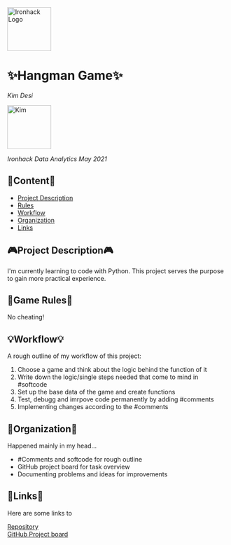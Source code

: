 <img src="https://bit.ly/2VnXWr2" alt="Ironhack Logo" width="100"/>

# ✨Hangman Game✨
*Kim Desi*

<img src="https://profile-images.xing.com/images/9d8a04b75c5fec54b4b0b81ebe699dc9-2/kim-buchner.1024x1024.jpg" alt="Kim" width="100"/>

*Ironhack Data Analytics May 2021*

## 📘Content📘
- [Project Description](#project-description)
- [Rules](#game-rules)
- [Workflow](#workflow)
- [Organization](#organization)
- [Links](#links)

## 🎮Project Description🎮
I'm currently learning to code with Python. This project serves the purpose to gain more practical experience.

## 👾Game Rules👾
No cheating!

## 💡Workflow💡
A rough outline of my workflow of this project:

1. Choose a game and think about the logic behind the function of it
2. Write down the logic/single steps needed that come to mind in #softcode 
3. Set up the base data of the game and create functions
4. Test, debugg and imrpove code permanently by adding #comments 
5. Implementing changes according to the #comments

## 🔮Organization🔮
Happened mainly in my head...
- #Comments and softcode for rough outline
- GitHub project board for task overview
- Documenting problems and ideas for improvements

## 🌌Links🌌
Here are some links to 

[Repository](https://github.com/Desikim/Project-Week-1-Build-Your-Own-Game)  
[GitHub Project board](https://github.com/Desikim/Project-Week-1-Build-Your-Own-Game/projects/1)  
